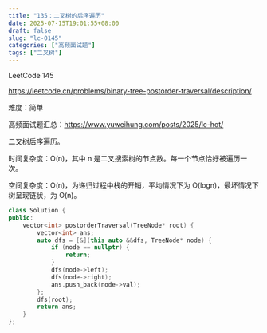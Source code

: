 ```yaml
---
title: "135：二叉树的后序遍历"
date: 2025-07-15T19:01:55+08:00
draft: false
slug: "lc-0145"
categories: ["高频面试题"]
tags: ["二叉树"]
---
```


LeetCode 145

https://leetcode.cn/problems/binary-tree-postorder-traversal/description/

难度：简单

高频面试题汇总：https://www.yuweihung.com/posts/2025/lc-hot/

二叉树后序遍历。

时间复杂度：O(n)，其中 n 是二叉搜索树的节点数。每一个节点恰好被遍历一次。

空间复杂度：O(n)，为递归过程中栈的开销，平均情况下为 O(logn)，最坏情况下树呈现链状，为 O(n)。

<!--more-->

```cpp
class Solution {
public:
    vector<int> postorderTraversal(TreeNode* root) {
        vector<int> ans;
        auto dfs = [&](this auto &&dfs, TreeNode* node) {
            if (node == nullptr) {
                return;
            }
            dfs(node->left);
            dfs(node->right);
            ans.push_back(node->val);
        };
        dfs(root);
        return ans;
    }
};
```
